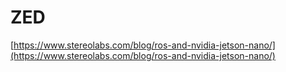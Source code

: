 # ZED

[https://www.stereolabs.com/blog/ros-and-nvidia-jetson-nano/](https://www.stereolabs.com/blog/ros-and-nvidia-jetson-nano/)
